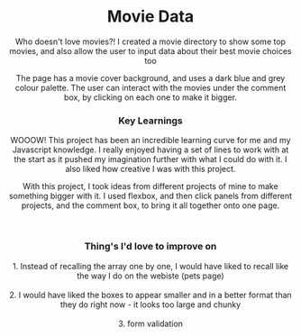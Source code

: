 <h1 align = "center">Movie Data</h1> 


<p align = "center">Who doesn't love movies?! I created a movie directory to show some top movies, and also allow the user to input data about their best movie choices too</p>

<p align = "center">The page has a movie cover background, and uses a dark blue and grey colour palette. The user can interact with the movies under the comment box, by clicking on each one to make it bigger.</p>

<h3 align = "center"><b>Key Learnings</h3></b>
<p align = "center">WOOOW! This project has been an incredible learning curve for me and my Javascript knowledge. I really enjoyed having a set of lines to work with at the start as it pushed my imagination further with what I could do with it. I also liked how creative I was with this project.</p>

<p align = "center">With this project, I took ideas from different projects of mine to make something bigger with it. I used flexbox, and then click panels from different projects, and the comment box, to bring it all together onto one page.</p><br>

<h3 align = "center"><b>Thing's I'd love to improve on</h3></b>
<p align = "center">1. Instead of recalling the array one by one, I would have liked to recall like the way I do on the webiste (pets page)<br><br>
2. I would have liked the boxes to appear smaller and in a better format than they do right now - it looks too large and chunky<br><br>
3. form validation</p>
